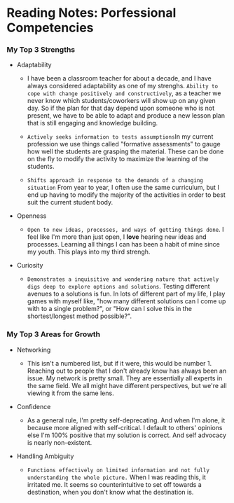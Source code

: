 # Reading Notes: Porfessional Competencies

### My Top 3 Strengths

* Adaptability
  * I have been a classroom teacher for about a decade, and I have always considered adaptability as one of my strenghs. `Ability to cope with change positively and constructively`, as a teacher we never know which students/coworkers will show up on any given day. So if the plan for that day depend upon someone who is not present, we have to be able to adapt and produce a new lesson plan that is still engaging and knowledge building.
  
  * `Actively seeks information to tests assumptions`In my current profession we use things called "formative assessments" to gauge how well the students are grasping the material. These can be done on the fly to modify the activity to maximize the learning of the students.
  
  * `Shifts approach in response to the demands of a changing situation` From year to year, I often use the same curriculum, but I end up having to modify the majority of the activities in order to best suit the current student body.

* Openness
  * `Open to new ideas, processes, and ways of getting things done`. I feel like I'm more than just open, I **love** hearing new ideas and processes. Learning all things I can has been a habit of mine since my youth. This plays into my third strengh.

* Curiosity
  * `Demonstrates a inquisitive and wondering nature that actively digs deep to explore options and solutions`. Testing different avenues to a solutions is fun. In lots of different part of my life, I play games with myself like, "how many different solutions can I come up with to a single problem?", or "How can I solve this in the shortest/longest method possible?". 



### My Top 3 Areas for Growth

* Networking
  * This isn't a numbered list, but if it were, this would be number 1. Reaching out to people that I don't already know has always been an issue. My network is pretty small. They are essentially all experts in the same field. We all might have different perspectives, but we're all viewing it from the same lens.


* Confidence
  * As a general rule, I'm pretty self-deprecating. And when I'm alone, it because more aligned with self-critical. I default to others' opinions else I'm 100% positive that my solution is correct. And self advocacy is nearly non-existent.

* Handling Ambiguity
  * `Functions effectively on limited information and not fully understanding the whole picture.` When I was reading this, it irritated me. It seems so counterintuitive to set off towards a destination, when you don't know what the destination is. 

